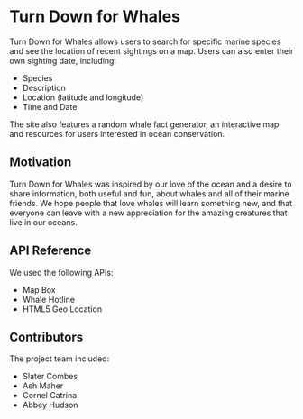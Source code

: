 Turn Down for Whales
==============

Turn Down for Whales allows users to search for specific marine species and see the location of recent sightings on a map. Users can also enter their own sighting date, including:

- Species
-	Description
-	Location (latitude and longitude)
-	Time and Date

The site also features a random whale fact generator, an interactive map and resources for users interested in ocean conservation.

Motivation
--------
Turn Down for Whales was inspired by our love of the ocean and a desire to share information, both useful and fun, about whales and all of their marine friends. We hope people that love whales will learn something new, and that everyone can leave with a new appreciation for the amazing creatures that live in our oceans.

API Reference
---------
We used the following APIs:
-	Map Box
-	Whale Hotline
-	HTML5 Geo Location

Contributors
--------------
The project team included:
-	Slater Combes
-	Ash Maher
-	Cornel Catrina
-	Abbey Hudson
